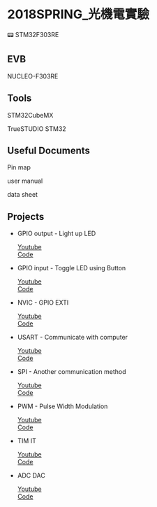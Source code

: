 # 2018SPRING_光機電實驗
📟 STM32F303RE



## EVB

NUCLEO-F303RE

## Tools

STM32CubeMX

TrueSTUDIO STM32

## Useful Documents

Pin map

user manual

data sheet

## Projects

* GPIO output - Light up LED

  [Youtube](https://www.youtube.com/watch?v=NC-FxCnxLOs&list=PLW3_1YS4he7W4P_cRSNnJFSC1DgqUJsCB&index=1)   
  [Code](https://github.com/cilegann/2018SPRING_Opto-mechatronics-Labs/tree/master/projects/1_GPIO-LED_Blink_CUBE)   
  
* GPIO input - Toggle LED using Button

  [Youtube](https://www.youtube.com/watch?v=NC-FxCnxLOs&list=PLW3_1YS4he7W4P_cRSNnJFSC1DgqUJsCB&index=1)   
  [Code](https://github.com/cilegann/2018SPRING_Opto-mechatronics-Labs/tree/master/projects/1_GPIO-LED_Blink_CUBE)   
  
* NVIC - GPIO EXTI

  [Youtube](https://www.youtube.com/watch?v=NC-FxCnxLOs&list=PLW3_1YS4he7W4P_cRSNnJFSC1DgqUJsCB&index=1)   
  [Code](https://github.com/cilegann/2018SPRING_Opto-mechatronics-Labs/tree/master/projects/1_GPIO-LED_Blink_CUBE)   
  
* USART - Communicate with computer

  [Youtube](https://www.youtube.com/watch?v=NC-FxCnxLOs&list=PLW3_1YS4he7W4P_cRSNnJFSC1DgqUJsCB&index=1)   
  [Code](https://github.com/cilegann/2018SPRING_Opto-mechatronics-Labs/tree/master/projects/1_GPIO-LED_Blink_CUBE)   
  
* SPI - Another communication method

  [Youtube](https://www.youtube.com/watch?v=NC-FxCnxLOs&list=PLW3_1YS4he7W4P_cRSNnJFSC1DgqUJsCB&index=1)   
  [Code](https://github.com/cilegann/2018SPRING_Opto-mechatronics-Labs/tree/master/projects/1_GPIO-LED_Blink_CUBE)   
  
* PWM - Pulse Width Modulation

  [Youtube](https://www.youtube.com/watch?v=NC-FxCnxLOs&list=PLW3_1YS4he7W4P_cRSNnJFSC1DgqUJsCB&index=1)   
  [Code](https://github.com/cilegann/2018SPRING_Opto-mechatronics-Labs/tree/master/projects/1_GPIO-LED_Blink_CUBE)   
  
* TIM IT

  [Youtube](https://www.youtube.com/watch?v=NC-FxCnxLOs&list=PLW3_1YS4he7W4P_cRSNnJFSC1DgqUJsCB&index=1)   
  [Code](https://github.com/cilegann/2018SPRING_Opto-mechatronics-Labs/tree/master/projects/1_GPIO-LED_Blink_CUBE)   
  
* ADC DAC

  [Youtube](https://www.youtube.com/watch?v=NC-FxCnxLOs&list=PLW3_1YS4he7W4P_cRSNnJFSC1DgqUJsCB&index=1)   
  [Code](https://github.com/cilegann/2018SPRING_Opto-mechatronics-Labs/tree/master/projects/1_GPIO-LED_Blink_CUBE)   
  

